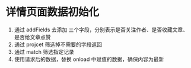 # 详情页面数据初始化
1. 通过 addFields 去添加 三个字段，分别表示是否关注作者、是否收藏文章、是否给文章点赞
2. 通过 projcet 筛选掉不需要的字段返回
3. 通过 match 筛选指定记录
4. 使用请求后的数据，替换 onload 中赋值的数据，确保内容为最新 